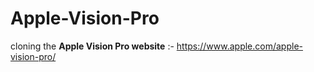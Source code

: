 # Apple-Vision-Pro
cloning the **Apple Vision Pro website** :- https://www.apple.com/apple-vision-pro/
